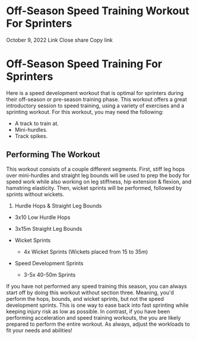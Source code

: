 #  Off-Season Speed Training Workout For Sprinters 
October 9, 2022
Link
Close share Copy link
# Off-Season Speed Training For Sprinters
Here is a speed development workout that is optimal for sprinters during their off-season or pre-season training phase. This workout offers a great introductory session to speed training, using a variety of exercises and a sprinting workout.
For this workout, you may need the following:
  * A track to train at.
  * Mini-hurdles.
  * Track spikes.


## Performing The Workout
This workout consists of a couple different segments. First, stiff leg hops over mini-hurdles and straight leg bounds will be used to prep the body for speed work while also working on leg stiffness, hip extension & flexion, and hamstring elasticity. Then, wicket sprints will be performed, followed by sprints without wickets.
  1. Hurdle Hops & Straight Leg Bounds


  * 3x10 Low Hurdle Hops
  * 3x15m Straight Leg Bounds


* Wicket Sprints
  * 4x Wicket Sprints (Wickets placed from 15 to 35m)


* Speed Development Sprints
  * 3-5x 40-50m Sprints


If you have not performed any speed training this season, you can always start off by doing this workout without section three. Meaning, you'd perform the hops, bounds, and wicket sprints, but not the speed development sprints. This is one way to ease back into fast sprinting while keeping injury risk as low as possible.
In contrast, if you have been performing acceleration and speed training workouts, the you are likely prepared to perform the entire workout. As always, adjust the workloads to fit your needs and abilities!
[ ](https://sprintingworkouts.com/blogs/training)

